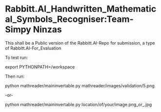 # Rabbitt.AI_Handwritten_Mathematical_Symbols_Recogniser:Team- Simpy Ninzas
 This shall be a Public version of the Rabbitt.AI-Repo for submission, a type of Rabbitt.AI-For_Evaluation

To test run:

export PYTHONPATH=/workspace

Then run:

python mathreader/maininvertable.py mathreader/images/validation/5.png

-or-

python mathreader/maininvertable.py location/of/your/image.png_or_.jpg
